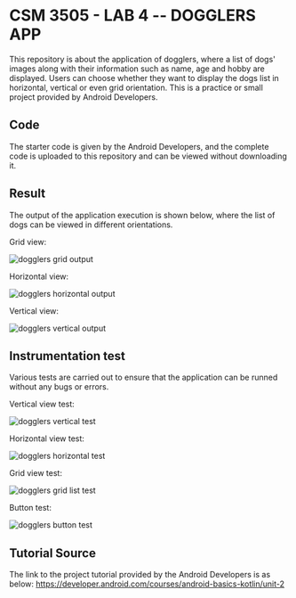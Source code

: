 CSM 3505 - LAB 4 -- DOGGLERS APP
==================================

This repository is about the application of dogglers, where a list of dogs' images along with their information such as name, age and hobby are displayed. Users can 
choose whether they want to display the dogs list in horizontal, vertical or even grid orientation. This is a practice or small project provided by Android Developers.

Code
------------
The starter code is given by the Android Developers, and the complete code is uploaded to this repository and can be viewed without downloading it.

Result
--------------
The output of the application execution is shown below, where the list of dogs can be viewed in different orientations.

Grid view:

![dogglers grid output](https://user-images.githubusercontent.com/103648695/211757450-986cac4c-2172-41a4-a45a-7a3eda02cde3.jpg)

Horizontal view:

![dogglers horizontal output](https://user-images.githubusercontent.com/103648695/211757597-6e79fcfc-8424-4fcf-b566-3d723870ab07.jpg)

Vertical view:

![dogglers vertical output](https://user-images.githubusercontent.com/103648695/211757633-143c19ca-e411-4f9c-8ecd-de437425dd75.jpg)

Instrumentation test
---------------

Various tests are carried out to ensure that the application can be runned without any bugs or errors.

Vertical view test:

![dogglers vertical test](https://user-images.githubusercontent.com/103648695/211758005-73477d7f-4cd5-4e55-b82d-db0237699f0b.jpg)

Horizontal view test:

![dogglers horizontal test](https://user-images.githubusercontent.com/103648695/211758043-f6e9d6c6-16eb-47fe-ab09-06d44063ede9.jpg)

Grid view test:

![dogglers grid list test](https://user-images.githubusercontent.com/103648695/211758097-1e01ffdf-8b88-47c5-8299-b7084d7b1479.jpg)

Button test:

![dogglers button test](https://user-images.githubusercontent.com/103648695/211758142-b73f252c-0f6c-4e72-90b0-a5c5adc1ba15.jpg)


Tutorial Source
----

The link to the project tutorial provided by the Android Developers is as below:
https://developer.android.com/courses/android-basics-kotlin/unit-2
